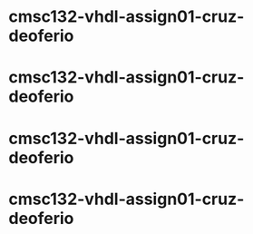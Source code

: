 # cmsc132-vhdl-assign01-cruz-deoferio
# cmsc132-vhdl-assign01-cruz-deoferio
# cmsc132-vhdl-assign01-cruz-deoferio
# cmsc132-vhdl-assign01-cruz-deoferio
